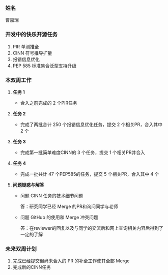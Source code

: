 ### 姓名

曹嘉瑞

### 开发中的快乐开源任务

1.  PIR 单测推全
2.  CINN 符号推导扩量
3. 报错信息优化
4.  PEP 585 标准集合泛型支持升级

### 本双周工作

1. **任务 1**

   - 合入之前完成的 2 个PIR任务

2. **任务 2**

   - 完成了两批合计 250 个报错信息优化任务，提交 2 个相关PR，合入其中 2 个

3. **任务 3**

   - 完成第一批简单难度CINN的 3 个任务，提交 1 个相关PR并合入

4. **任务 4**

   - 完成一批共计 47 个PEP585的任务，提交 5 个相关PR，合入其中 4 个


5. **问题疑惑与解答**

   - 问题  CINN 任务的技术细节问题

     答：研究同学已经 Merge 的PR和询问同学与老师

   - 问题  GitHub 的使用和 Merge 冲突问题

     答：在reviewer的回复以及与同学的交流后和网上查询相关内容后得到了一定的了解

### 未来双周计划

1. 完成已经提交但尚未合入的 PR 的补全工作使其全部 Merge
2. 完成新的CINN任务
